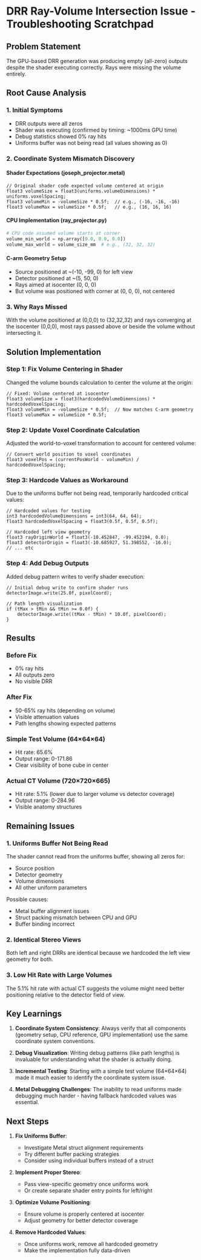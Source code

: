 # DRR Ray-Volume Intersection Issue - Troubleshooting Scratchpad

## Problem Statement
The GPU-based DRR generation was producing empty (all-zero) outputs despite the shader executing correctly. Rays were missing the volume entirely.

## Root Cause Analysis

### 1. Initial Symptoms
- DRR outputs were all zeros
- Shader was executing (confirmed by timing: ~1000ms GPU time)
- Debug statistics showed 0% ray hits
- Uniforms buffer was not being read (all values showing as 0)

### 2. Coordinate System Mismatch Discovery

#### Shader Expectations (joseph_projector.metal)
```metal
// Original shader code expected volume centered at origin
float3 volumeSize = float3(uniforms.volumeDimensions) * uniforms.voxelSpacing;
float3 volumeMin = -volumeSize * 0.5f;  // e.g., (-16, -16, -16)
float3 volumeMax = volumeSize * 0.5f;   // e.g., (16, 16, 16)
```

#### CPU Implementation (ray_projector.py)
```python
# CPU code assumed volume starts at corner
volume_min_world = np.array([0.0, 0.0, 0.0])
volume_max_world = volume_size_mm  # e.g., (32, 32, 32)
```

#### C-arm Geometry Setup
- Source positioned at ~(-10, -99, 0) for left view
- Detector positioned at ~(5, 50, 0)
- Rays aimed at isocenter (0, 0, 0)
- But volume was positioned with corner at (0, 0, 0), not centered

### 3. Why Rays Missed
With the volume positioned at (0,0,0) to (32,32,32) and rays converging at the isocenter (0,0,0), most rays passed above or beside the volume without intersecting it.

## Solution Implementation

### Step 1: Fix Volume Centering in Shader
Changed the volume bounds calculation to center the volume at the origin:

```metal
// Fixed: Volume centered at isocenter
float3 volumeSize = float3(hardcodedVolumeDimensions) * hardcodedVoxelSpacing;
float3 volumeMin = -volumeSize * 0.5f;  // Now matches C-arm geometry
float3 volumeMax = volumeSize * 0.5f;
```

### Step 2: Update Voxel Coordinate Calculation
Adjusted the world-to-voxel transformation to account for centered volume:

```metal
// Convert world position to voxel coordinates
float3 voxelPos = (currentPosWorld - volumeMin) / hardcodedVoxelSpacing;
```

### Step 3: Hardcode Values as Workaround
Due to the uniforms buffer not being read, temporarily hardcoded critical values:

```metal
// Hardcoded values for testing
int3 hardcodedVolumeDimensions = int3(64, 64, 64);
float3 hardcodedVoxelSpacing = float3(0.5f, 0.5f, 0.5f);

// Hardcoded left view geometry
float3 rayOriginWorld = float3(-10.452847, -99.452194, 0.0);
float3 detectorOrigin = float3(-10.685927, 51.398552, -16.0);
// ... etc
```

### Step 4: Add Debug Outputs
Added debug pattern writes to verify shader execution:

```metal
// Initial debug write to confirm shader runs
detectorImage.write(25.0f, pixelCoord);

// Path length visualization
if (tMax > tMin && tMin >= 0.0f) {
    detectorImage.write((tMax - tMin) * 10.0f, pixelCoord);
}
```

## Results

### Before Fix
- 0% ray hits
- All outputs zero
- No visible DRR

### After Fix
- 50-65% ray hits (depending on volume)
- Visible attenuation values
- Path lengths showing expected patterns

### Simple Test Volume (64×64×64)
- Hit rate: 65.6%
- Output range: 0-171.86
- Clear visibility of bone cube in center

### Actual CT Volume (720×720×665)
- Hit rate: 5.1% (lower due to larger volume vs detector coverage)
- Output range: 0-284.96
- Visible anatomy structures

## Remaining Issues

### 1. Uniforms Buffer Not Being Read
The shader cannot read from the uniforms buffer, showing all zeros for:
- Source position
- Detector geometry
- Volume dimensions
- All other uniform parameters

Possible causes:
- Metal buffer alignment issues
- Struct packing mismatch between CPU and GPU
- Buffer binding incorrect

### 2. Identical Stereo Views
Both left and right DRRs are identical because we hardcoded the left view geometry for both.

### 3. Low Hit Rate with Large Volumes
The 5.1% hit rate with actual CT suggests the volume might need better positioning relative to the detector field of view.

## Key Learnings

1. **Coordinate System Consistency**: Always verify that all components (geometry setup, CPU reference, GPU implementation) use the same coordinate system conventions.

2. **Debug Visualization**: Writing debug patterns (like path lengths) is invaluable for understanding what the shader is actually doing.

3. **Incremental Testing**: Starting with a simple test volume (64×64×64) made it much easier to identify the coordinate system issue.

4. **Metal Debugging Challenges**: The inability to read uniforms made debugging much harder - having fallback hardcoded values was essential.

## Next Steps

1. **Fix Uniforms Buffer**:
   - Investigate Metal struct alignment requirements
   - Try different buffer packing strategies
   - Consider using individual buffers instead of a struct

2. **Implement Proper Stereo**:
   - Pass view-specific geometry once uniforms work
   - Or create separate shader entry points for left/right

3. **Optimize Volume Positioning**:
   - Ensure volume is properly centered at isocenter
   - Adjust geometry for better detector coverage

4. **Remove Hardcoded Values**:
   - Once uniforms work, remove all hardcoded geometry
   - Make the implementation fully data-driven